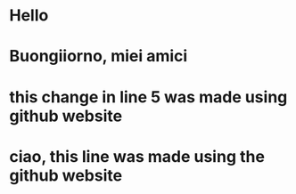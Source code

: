 # Hello

# Buongiiorno, miei amici

# this change in line 5 was made using github website

# ciao, this line was made using the github website
